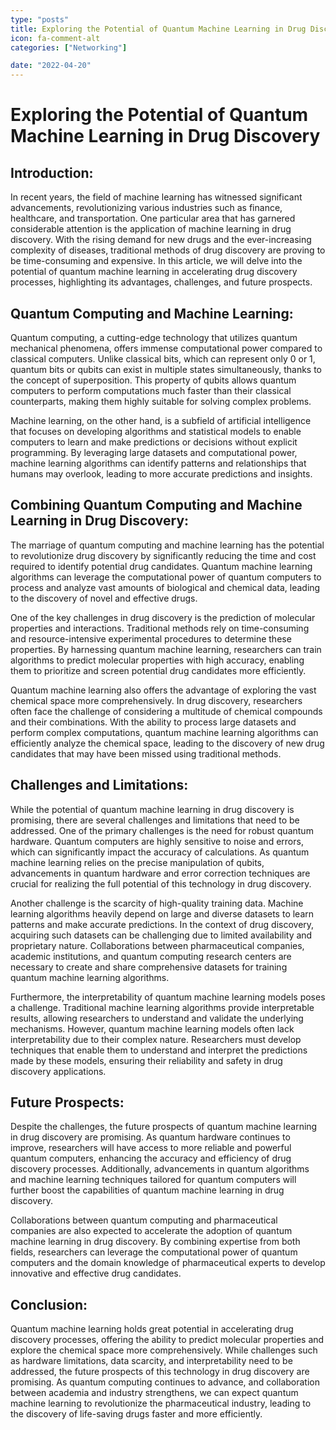 ```yaml
---
type: "posts"
title: Exploring the Potential of Quantum Machine Learning in Drug Discovery
icon: fa-comment-alt
categories: ["Networking"]

date: "2022-04-20"
---
```




# Exploring the Potential of Quantum Machine Learning in Drug Discovery

## Introduction:
In recent years, the field of machine learning has witnessed significant advancements, revolutionizing various industries such as finance, healthcare, and transportation. One particular area that has garnered considerable attention is the application of machine learning in drug discovery. With the rising demand for new drugs and the ever-increasing complexity of diseases, traditional methods of drug discovery are proving to be time-consuming and expensive. In this article, we will delve into the potential of quantum machine learning in accelerating drug discovery processes, highlighting its advantages, challenges, and future prospects.

## Quantum Computing and Machine Learning:
Quantum computing, a cutting-edge technology that utilizes quantum mechanical phenomena, offers immense computational power compared to classical computers. Unlike classical bits, which can represent only 0 or 1, quantum bits or qubits can exist in multiple states simultaneously, thanks to the concept of superposition. This property of qubits allows quantum computers to perform computations much faster than their classical counterparts, making them highly suitable for solving complex problems.

Machine learning, on the other hand, is a subfield of artificial intelligence that focuses on developing algorithms and statistical models to enable computers to learn and make predictions or decisions without explicit programming. By leveraging large datasets and computational power, machine learning algorithms can identify patterns and relationships that humans may overlook, leading to more accurate predictions and insights.

## Combining Quantum Computing and Machine Learning in Drug Discovery:
The marriage of quantum computing and machine learning has the potential to revolutionize drug discovery by significantly reducing the time and cost required to identify potential drug candidates. Quantum machine learning algorithms can leverage the computational power of quantum computers to process and analyze vast amounts of biological and chemical data, leading to the discovery of novel and effective drugs.

One of the key challenges in drug discovery is the prediction of molecular properties and interactions. Traditional methods rely on time-consuming and resource-intensive experimental procedures to determine these properties. By harnessing quantum machine learning, researchers can train algorithms to predict molecular properties with high accuracy, enabling them to prioritize and screen potential drug candidates more efficiently.

Quantum machine learning also offers the advantage of exploring the vast chemical space more comprehensively. In drug discovery, researchers often face the challenge of considering a multitude of chemical compounds and their combinations. With the ability to process large datasets and perform complex computations, quantum machine learning algorithms can efficiently analyze the chemical space, leading to the discovery of new drug candidates that may have been missed using traditional methods.

## Challenges and Limitations:
While the potential of quantum machine learning in drug discovery is promising, there are several challenges and limitations that need to be addressed. One of the primary challenges is the need for robust quantum hardware. Quantum computers are highly sensitive to noise and errors, which can significantly impact the accuracy of calculations. As quantum machine learning relies on the precise manipulation of qubits, advancements in quantum hardware and error correction techniques are crucial for realizing the full potential of this technology in drug discovery.

Another challenge is the scarcity of high-quality training data. Machine learning algorithms heavily depend on large and diverse datasets to learn patterns and make accurate predictions. In the context of drug discovery, acquiring such datasets can be challenging due to limited availability and proprietary nature. Collaborations between pharmaceutical companies, academic institutions, and quantum computing research centers are necessary to create and share comprehensive datasets for training quantum machine learning algorithms.

Furthermore, the interpretability of quantum machine learning models poses a challenge. Traditional machine learning algorithms provide interpretable results, allowing researchers to understand and validate the underlying mechanisms. However, quantum machine learning models often lack interpretability due to their complex nature. Researchers must develop techniques that enable them to understand and interpret the predictions made by these models, ensuring their reliability and safety in drug discovery applications.

## Future Prospects:
Despite the challenges, the future prospects of quantum machine learning in drug discovery are promising. As quantum hardware continues to improve, researchers will have access to more reliable and powerful quantum computers, enhancing the accuracy and efficiency of drug discovery processes. Additionally, advancements in quantum algorithms and machine learning techniques tailored for quantum computers will further boost the capabilities of quantum machine learning in drug discovery.

Collaborations between quantum computing and pharmaceutical companies are also expected to accelerate the adoption of quantum machine learning in drug discovery. By combining expertise from both fields, researchers can leverage the computational power of quantum computers and the domain knowledge of pharmaceutical experts to develop innovative and effective drug candidates.

## Conclusion:
Quantum machine learning holds great potential in accelerating drug discovery processes, offering the ability to predict molecular properties and explore the chemical space more comprehensively. While challenges such as hardware limitations, data scarcity, and interpretability need to be addressed, the future prospects of this technology in drug discovery are promising. As quantum computing continues to advance, and collaboration between academia and industry strengthens, we can expect quantum machine learning to revolutionize the pharmaceutical industry, leading to the discovery of life-saving drugs faster and more efficiently.
